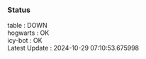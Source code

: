 ### Status


table : DOWN  
hogwarts : OK  
icy-bot : OK  
Latest Update : 2024-10-29 07:10:53.675998
